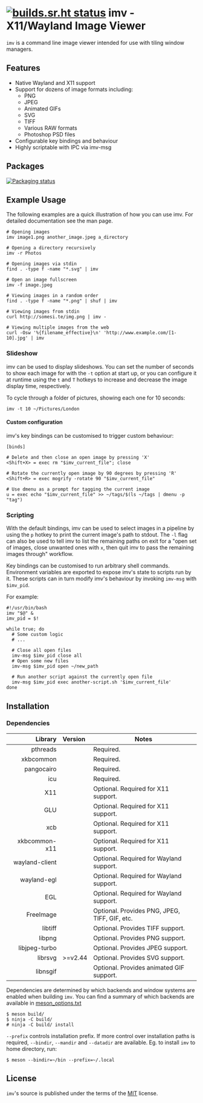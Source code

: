 [![builds.sr.ht status](https://builds.sr.ht/~exec64/imv.svg)](https://builds.sr.ht/~exec64/imv?)
imv - X11/Wayland Image Viewer
==============================

`imv` is a command line image viewer intended for use with tiling window managers.

Features
--------

* Native Wayland and X11 support
* Support for dozens of image formats including:
  * PNG
  * JPEG
  * Animated GIFs
  * SVG
  * TIFF
  * Various RAW formats
  * Photoshop PSD files
* Configurable key bindings and behaviour
* Highly scriptable with IPC via imv-msg

Packages
--------

[![Packaging status](https://repology.org/badge/vertical-allrepos/imv.svg)](https://repology.org/project/imv/versions)

Example Usage
-------------

The following examples are a quick illustration of how you can use imv.
For detailed documentation see the man page.

    # Opening images
    imv image1.png another_image.jpeg a_directory

    # Opening a directory recursively
    imv -r Photos

    # Opening images via stdin
    find . -type f -name "*.svg" | imv

    # Open an image fullscreen
    imv -f image.jpeg

    # Viewing images in a random order
    find . -type f -name "*.png" | shuf | imv

    # Viewing images from stdin
    curl http://somesi.te/img.png | imv -

    # Viewing multiple images from the web
    curl -Osw '%{filename_effective}\n' 'http://www.example.com/[1-10].jpg' | imv

### Slideshow

imv can be used to display slideshows. You can set the number of seconds to
show each image for with the `-t` option at start up, or you can configure it
at runtime using the `t` and `T` hotkeys to increase and decrease the image
display time, respectively.

To cycle through a folder of pictures, showing each one for 10 seconds:

    imv -t 10 ~/Pictures/London

#### Custom configuration

imv's key bindings can be customised to trigger custom behaviour:

    [binds]

    # Delete and then close an open image by pressing 'X'
    <Shift+X> = exec rm "$imv_current_file"; close

    # Rotate the currently open image by 90 degrees by pressing 'R'
    <Shift+R> = exec mogrify -rotate 90 "$imv_current_file"

    # Use dmenu as a prompt for tagging the current image
    u = exec echo "$imv_current_file" >> ~/tags/$(ls ~/tags | dmenu -p "tag")

### Scripting

With the default bindings, imv can be used to select images in a pipeline by
using the `p` hotkey to print the current image's path to stdout. The `-l` flag
can also be used to tell imv to list the remaining paths on exit for a "open
set of images, close unwanted ones with `x`, then quit imv to pass the
remaining images through" workflow.

Key bindings can be customised to run arbitrary shell commands. Environment
variables are exported to expose imv's state to scripts run by it. These
scripts can in turn modify imv's behaviour by invoking `imv-msg` with
`$imv_pid`.

For example:

    #!/usr/bin/bash
    imv "$@" &
    imv_pid = $!

    while true; do
      # Some custom logic
      # ...

      # Close all open files
      imv-msg $imv_pid close all
      # Open some new files
      imv-msg $imv_pid open ~/new_path

      # Run another script against the currently open file
      imv-msg $imv_pid exec another-script.sh '$imv_current_file'
    done


Installation
------------

### Dependencies

| Library        |  Version |  Notes                                         |
|---------------:|:---------|------------------------------------------------|
| pthreads       |          | Required.                                      |
| xkbcommon      |          | Required.                                      |
| pangocairo     |          | Required.                                      |
| icu            |          | Required.                                      |
| X11            |          | Optional. Required for X11 support.            |
| GLU            |          | Optional. Required for X11 support.            |
| xcb            |          | Optional. Required for X11 support.            |
| xkbcommon-x11  |          | Optional. Required for X11 support.            |
| wayland-client |          | Optional. Required for Wayland support.        |
| wayland-egl    |          | Optional. Required for Wayland support.        |
| EGL            |          | Optional. Required for Wayland support.        |
| FreeImage      |          | Optional. Provides PNG, JPEG, TIFF, GIF, etc.  |
| libtiff        |          | Optional. Provides TIFF support.               |
| libpng         |          | Optional. Provides PNG support.                |
| libjpeg-turbo  |          | Optional. Provides JPEG support.               |
| librsvg        | >=v2.44  | Optional. Provides SVG support.                |
| libnsgif       |          | Optional. Provides animated GIF support.       |

Dependencies are determined by which backends and window systems are enabled
when building `imv`. You can find a summary of which backends are available
in [meson_options.txt](meson_options.txt)

    $ meson build/
    $ ninja -C build/
    # ninja -C build/ install

`--prefix` controls installation prefix.  If more control over installation
paths is required, `--bindir`, `--mandir` and `--datadir` are
available.  Eg. to install `imv` to home directory, run:

    $ meson --bindir=~/bin --prefix=~/.local

License
-------
`imv`'s source is published under the terms of the [MIT](LICENSE) license.

